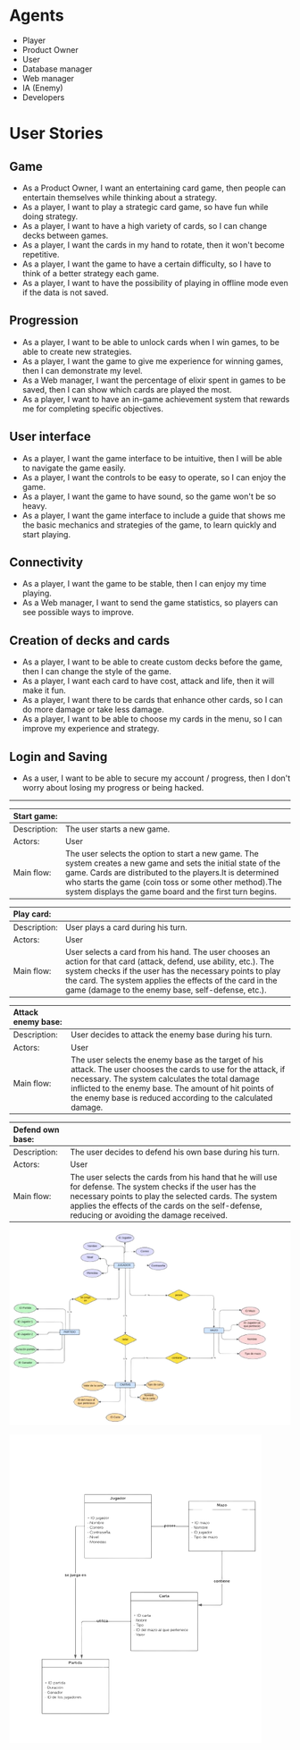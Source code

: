 # Agents
- Player
- Product Owner
- User
- Database manager
- Web manager
- IA (Enemy)
- Developers

# User Stories

## Game
- As a Product Owner, I want an entertaining card game, then people can entertain themselves while thinking about a strategy.
- As a player, I want to play a strategic card game, so have fun while doing strategy.
- As a player, I want to have a high variety of cards, so I can change decks between games.
- As a player, I want the cards in my hand to rotate, then it won't become repetitive.
- As a player, I want the game to have a certain difficulty, so I have to think of a better strategy each game.
- As a player, I want to have the possibility of playing in offline mode even if the data is not saved.

## Progression
- As a player, I want to be able to unlock cards when I win games, to be able to create new strategies.
- As a player, I want the game to give me experience for winning games, then I can demonstrate my level.
- As a Web manager, I want the percentage of elixir spent in games to be saved, then I can show which cards are played the most.
- As a player, I want to have an in-game achievement system that rewards me for completing specific objectives.                                    


## User interface
- As a player, I want the game interface to be intuitive, then I will be able to navigate the game easily.
- As a player, I want the controls to be easy to operate, so I can enjoy the game.
- As a player, I want the game to have sound, so the game won't be so heavy.
- As a player, I want the game interface to include a guide that shows me the basic mechanics and strategies of the game, to learn quickly and start playing.

## Connectivity
- As a player, I want the game to be stable, then I can enjoy my time playing. 
- As a Web manager, I want to send the game statistics, so players can see possible ways to improve.

## Creation of decks and cards 
- As a player, I want to be able to create custom decks before the game, then I can change the style of the game.
- As a player, I want each card to have cost, attack and life, then it will make it fun.
- As a player, I want there to be cards that enhance other cards, so I can do more damage or take less damage.
- As a player, I want to be able to choose my cards in the menu, so I can improve my experience and strategy.

## Login and Saving
- As a user, I want to be able to secure my account / progress, then I don't worry about losing my progress or being hacked.

---

|Start game:||
|:---|---|
|Description:|The user starts a new game.|
|Actors:|User|
|Main flow:|The user selects the option to start a new game. The system creates a new game and sets the initial state of the game. Cards are distributed to the players.It is determined who starts the game (coin toss or some other method).The system displays the game board and the first turn begins.|

|Play card:||
|:---|---|
|Description:|User plays a card during his turn.|
|Actors:|User|
|Main flow:|User selects a card from his hand. The user chooses an action for that card (attack, defend, use ability, etc.). The system checks if the user has the necessary points to play the card. The system applies the effects of the card in the game (damage to the enemy base, self-defense, etc.).|

|Attack enemy base:||
|:---|---|
|Description:|User decides to attack the enemy base during his turn.|
|Actors:|User|
|Main flow:|The user selects the enemy base as the target of his attack. The user chooses the cards to use for the attack, if necessary. The system calculates the total damage inflicted to the enemy base. The amount of hit points of the enemy base is reduced according to the calculated damage.|

|Defend own base:||
|:---|---|
|Description:|The user decides to defend his own base during his turn.|
|Actors:|User|
|Main flow:|The user selects the cards from his hand that he will use for defense. The system checks if the user has the necessary points to play the selected cards. The system applies the effects of the cards on the self-defense, reducing or avoiding the damage received.|


![Example Image](img_diagrams/Diagram1.png)

![Example Image](img_diagrams/Diagram2.png)
